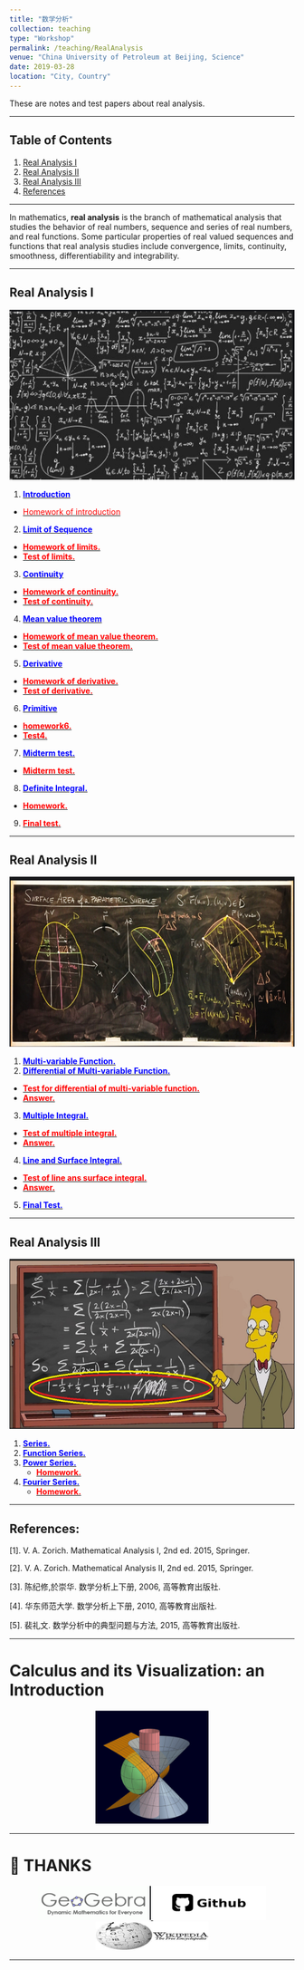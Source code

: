 ```yaml
---
title: "数学分析"
collection: teaching
type: "Workshop"
permalink: /teaching/RealAnalysis
venue: "China University of Petroleum at Beijing, Science"
date: 2019-03-28
location: "City, Country"
---
```

These are notes and test papers about real analysis.

---
## Table of Contents
1. [Real Analysis I](#analysis1)
2. [Real Analysis II](#analysis2)
3. [Real Analysis III](#analysis3)
4. [References](#references)

---

In mathematics, **real analysis** is the branch of mathematical analysis that studies 
the behavior of real numbers, sequence and series of real numbers, and real functions.
Some particular properties of real valued sequences and functions that real analysis 
studies include convergence, limits, continuity, smoothness, differentiability and 
integrability.

---

<a name="analysis1"></a>
## Real Analysis I
<center>
  <img src="./imags/real_analysis_1.png"  width="600" height="300" />
</center>

1. [<span style="color:blue">**Introduction**</span>](http://wuguoning.github.io/files/analysis/introduction.pdf)
  - [<span style="color:red">Homework of introduction</span>](http://wuguoning.github.io/files/analysis/homework1.pdf)
2. [<span style="color:blue">**Limit of Sequence**</span>](http://wuguoning.github.io/files/analysis/limits.pdf)
  - [<span style="color:red">**Homework of limits.**</span>](http://wuguoning.github.io/files/analysis/homework2.pdf)
  - [<span style="color:red">**Test of limits.**</span>](http://wuguoning.github.io/files/analysis/test1.pdf)
3. [<span style="color:blue">**Continuity**</span>](http://wuguoning.github.io/files/analysis/continuity.pdf)
  - [<span style="color:red">**Homework of continuity.**</span>](http://wuguoning.github.io/files/analysis/homework3.pdf)
  - [<span style="color:red">**Test of continuity.**</span>](http://wuguoning.github.io/files/analysis/test2.pdf)
4. [<span style="color:blue">**Mean value theorem**</span>](http://wuguoning.github.io/files/analysis/meanvalue.pdf)
  - [<span style="color:red">**Homework of mean value theorem.**</span>](http://wuguoning.github.io/files/analysis/homework4.pdf)
  - [<span style="color:red">**Test of mean value theorem.**</span>](http://wuguoning.github.io/files/analysis/test3.pdf)
5. [<span style="color:blue">**Derivative**</span>](http://wuguoning.github.io/files/analysis/derivative.pdf)
  - [<span style="color:red">**Homework of derivative.**</span>](http://wuguoning.github.io/files/analysis/homework5.pdf)
  - [<span style="color:red">**Test of derivative.**</span>](http://wuguoning.github.io/files/analysis/test4.pdf)
6. [<span style="color:blue">**Primitive**</span>](http://wuguoning.github.io/files/analysis/primitive.pdf)
  - [<span style="color:red">**homework6.**</span>](http://wuguoning.github.io/files/analysis/primitive_homework.pdf) 
  - [<span style="color:red">**Test4.**</span>](http://wuguoning.github.io/files/analysis/test4.pdf)
7. [<span style="color:blue">**Midterm test.**</span>](http://wuguoning.github.io/files/analysis/midtermtest18-19-1.pdf)
  - [<span style="color:red">**Midterm test.**</span>](http://wuguoning.github.io/files/analysis/17-18-1-real-analysis-mid-term-test.pdf)
8. [<span style="color:blue">**Definite Integral.**</span>](http://wuguoning.github.io/files/analysis/integral.pdf)
  - [<span style="color:red">**Homework.**</span>](http://wuguoning.github.io/files/analysis/integral_homework.pdf)
9. [<span style="color:red">**Final test.**</span>](http://wuguoning.github.io/files/analysis/17-18-1_real_analysis_final_test.pdf)


---
<a name="analysis2"></a>
## Real Analysis II
<center>
  <img src="./imags/real_analysis_2.png"  width="600" height="300" />
</center>

1. [<span style="color:blue">**Multi-variable Function.**</span>](http://wuguoning.github.io/files/analysis/mul_var_fun.pdf)
2. [<span style="color:blue">**Differential of Multi-variable Function.**</span>](http://wuguoning.github.io/files/analysis/diff_multi_var.pdf)
  - [<span style="color:red">**Test for differential of multi-variable function.**</span>](http://wuguoning.github.io/files/analysis/test6.pdf)
  - [<span style="color:red">**Answer.**</span>](http://wuguoning.github.io/files/analysis/mulvar_diff_test_ans.pdf)
3. [<span style="color:blue">**Multiple Integral.**</span>](http://wuguoning.github.io/files/analysis/mul_int.pdf)
  - [<span style="color:red">**Test of multiple integral.**</span>](http://wuguoning.github.io/files/analysis/mul_int_test.pdf)
  - [<span style="color:red">**Answer.**</span>](http://wuguoning.github.io/files/analysis/mulvar_int_test_ans.pdf)

4. [<span style="color:blue">**Line and Surface Integral.**</span>](http://wuguoning.github.io/analysis/files/line_and_surface.pdf)
  - [<span style="color:red">**Test of line ans surface integral.**</span>](http://wuguoning.github.io/files/analysis/line_surface_int_test.pdf)
  - [<span style="color:red">**Answer.**</span>](http://wuguoning.github.io/files/analysis/lineSurface_test_ans.pdf)
5. [<span style="color:blue">**Final Test.**</span>](http://wuguoning.github.io/files/analysis/2018-2019-2-final-test-and-ans.pdf)

---

<a name="analysis3"></a>
## Real Analysis III
<center>
  <img src="./imags/real_analysis_3.png"  width="600" height="300" />
</center>

1. [<span style="color:blue">**Series.**</span>](http://wuguoning.github.io/files/analysis/series.pdf)
2. [<span style="color:blue">**Function Series.**</span>](http://wuguoning.github.io/files/analysis/function_series.pdf)
3. [<span style="color:blue">**Power Series.**</span>](http://wuguoning.github.io/files/analysis/powerSeries.pdf)
    * [<span style="color:red">**Homework.**</span>](http://wuguoning.github.io/files/analysis/homework_power_series.pdf)
4. [<span style="color:blue">**Fourier Series.**</span>](http://wuguoning.github.io/files/analysis/fourierSeries.pdf)
    * [<span style="color:red">**Homework.**</span>](http://wuguoning.github.io/files/analysis/homework_fourier_series.pdf)


---

<a name="analysis3"></a>
## References:
  [1]. V. A. Zorich. Mathematical Analysis I, 2nd ed. 2015, Springer.

  [2]. V. A. Zorich. Mathematical Analysis II, 2nd ed. 2015, Springer.

  [3]. 陈纪修,於崇华. 数学分析上下册, 2006, 高等教育出版社.

  [4]. 华东师范大学. 数学分析上下册, 2010, 高等教育出版社.

  [5]. 裴礼文. 数学分析中的典型问题与方法, 2015, 高等教育出版社.

---

# Calculus and its Visualization: an Introduction

<center>
<a href="https://www.geogebra.org/material/edit/id/yxadpqun#bookcontent">
   <img src="./imags/surface.png" width="200" height="200"/>
</a>
</center>

---

# 👏 THANKS

<center>

<a href="https://www.geogebra.org">
   <img src="./imags/geogebra.png" width="200" height="60"/>
</a>

<a href="https://www.geogebra.org">
   <img src="./imags/github.png" width="200" height="60"/>
</a>

<a href="https://www.wikipedia.org/">
   <img src="./imags/wiki.png" width="200" height="50"/>
</a>
</center>

---
